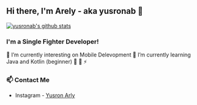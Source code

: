 ## Hi there, I'm Arely - aka yusronab 👋

[![yusronab's github stats](https://github-readme-stats.vercel.app/api?username=yusronab)](https://github.com/yusronab/yusronab)

### I'm a Single Fighter Developer!
 🔭 I’m currently interesting on Mobile Delevopment
 🌱 I’m currently learning Java and Kotlin (beginner)
 👯 
 🥅 
 ⚡ 

### 📫 Contact Me
- Instagram - [Yusron Arly](https://instagram.com/yusr0nab)
